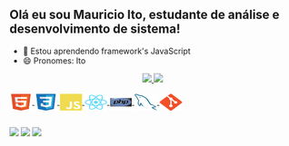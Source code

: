 ## Olá eu sou Mauricio Ito, estudante de análise e desenvolvimento de sistema!

- 🌱 Estou aprendendo framework's JavaScript 
- 😄 Pronomes: Ito

<div align="center">
  <a href="https://github.com/itoricio">
  <img height="180em" src="https://github-readme-stats.vercel.app/api?username=itoricio&show_icons=true&theme=dracula&include_all_commits=true&count_private=true"/>
  <img height="180em" src="https://github-readme-stats.vercel.app/api/top-langs/?username=itoricio&layout=compact&langs_count=7&theme=dracula"/>
</div>
<div style="display: inline_block"><br>
 
  
  <img align="center" alt="Ito-HTML" height="30" width="40" src="https://raw.githubusercontent.com/devicons/devicon/master/icons/html5/html5-original.svg">
  <img align="center" alt="Ito-CSS" height="30" width="40" src="https://raw.githubusercontent.com/devicons/devicon/master/icons/css3/css3-original.svg">
  <img align="center" alt="Ito-Js" height="30" width="40" src="https://raw.githubusercontent.com/devicons/devicon/master/icons/javascript/javascript-plain.svg">
  <img align="center" alt="Ito-React" height="30" width="40" src="https://raw.githubusercontent.com/devicons/devicon/master/icons/react/react-original.svg">
  <img align="center" alt="Ito-php" height="30" width="40" src="https://raw.githubusercontent.com/devicons/devicon/master/icons/php/php-original.svg">
  <img align="center" alt="Ito-mysql" height="30" width="40" src="https://raw.githubusercontent.com/devicons/devicon/master/icons/mysql/mysql-original.svg">
  <img align="center" alt="Ito-git" height="30" width="40" src="https://raw.githubusercontent.com/devicons/devicon/master/icons/git/git-original.svg">
  
</div>
  
  ##
 
<div> 
  <a href="https://api.whatsapp.com/send?phone=5511948877832" target="_blank"><img src="https://img.shields.io/badge/WhatsApp-25D366?style=for-the-badge&logo=whatsapp&logoColor=white" target="_blank"></a>
  <a href = "mailto:mauricio33ito@gmail.com"><img src="https://img.shields.io/badge/-Gmail-%23333?style=for-the-badge&logo=gmail&logoColor=white" target="_blank"></a>
  <a href="https://www.linkedin.com/in/mauricio-silva-ito-3491161a2/" target="_blank"><img src="https://img.shields.io/badge/-LinkedIn-%230077B5?style=for-the-badge&logo=linkedin&logoColor=white" target="_blank"></a> 



